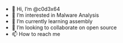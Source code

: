 - 👋 Hi, I’m @c0d3x64
- 👀 I’m interested in Malware Analysis
- 🌱 I’m currently learning assembly
- 💞️ I’m looking to collaborate on open source
- 📫 How to reach me 

<!---
c0d3x64/c0d3x64 is a ✨ special ✨ repository because its `README.md` (this file) appears on your GitHub profile.
You can click the Preview link to take a look at your changes.
--->
